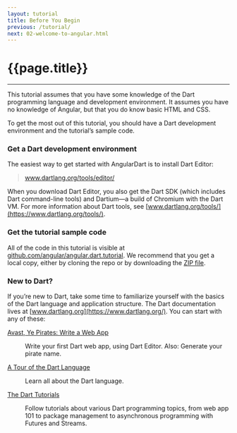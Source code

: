 ```yaml
---
layout: tutorial
title: Before You Begin
previous: /tutorial/
next: 02-welcome-to-angular.html
---
```


# {{page.title}}

<hr />

This tutorial assumes that you have some knowledge of the Dart
programming language and development environment. It assumes you have
no knowledge of Angular, but that you do know basic HTML and CSS.

To get the most out of this tutorial, you should have a Dart
development environment and the tutorial’s sample code.

### Get a Dart development environment

The easiest way to get started with AngularDart is to install Dart Editor:

<blockquote>
  <p><a href="https://www.dartlang.org/tools/editor/">
      www.dartlang.org/tools/editor/</a></p>
</blockquote>

When you download Dart Editor, you also get the Dart SDK (which
includes Dart command-line tools) and Dartium—a build of Chromium with
the Dart VM. For more information about Dart tools, see
[www.dartlang.org/tools/](https://www.dartlang.org/tools/).

### Get the tutorial sample code

All of the code in this tutorial is visible at
[github.com/angular/angular.dart.tutorial](https://github.com/angular/angular.dart.tutorial).
We recommend that you get a local copy, either by cloning the repo or
by downloading the
[ZIP file](https://github.com/angular/angular.dart.tutorial/archive/master.zip).

### New to Dart?

If you’re new to Dart, take some time to familiarize yourself with the
basics of the Dart language and application structure. The Dart
documentation lives at
[www.dartlang.org](https://www.dartlang.org/). You can start with any of these:

<dl>
  <dt><a href="https://www.dartlang.org/codelabs/darrrt/">Avast, Ye
    Pirates: Write a Web App</a></dt>
  <dd><p>Write your first Dart web app, using Dart Editor. Also: Generate
    your pirate name.</p></dd>

  <dt><a href="https://www.dartlang.org/docs/dart-up-and-running/contents/ch02.html">
        A Tour of the Dart Language</a></dt>
  <dd><p>Learn all about the Dart language. </p></dd>

  <dt><a href="https://www.dartlang.org/docs/tutorials/">
        The Dart Tutorials</a></dt>
  <dd>
    <p>Follow tutorials about various Dart programming topics, from web
       app 101 to package management to asynchronous programming with
       Futures and Streams. </p></dd>
</dl>
